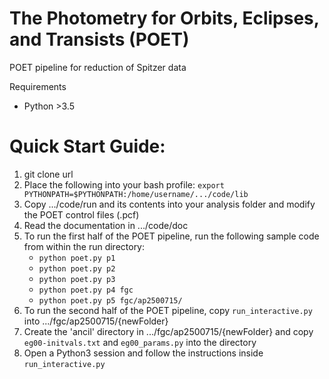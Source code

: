 # The Photometry for Orbits, Eclipses, and Transists (POET)
POET pipeline for reduction of Spitzer data

Requirements

- Python >3.5

# Quick Start Guide:
1. git clone url
2. Place the following into your bash profile: 
    `export PYTHONPATH=$PYTHONPATH:/home/username/.../code/lib`
3. Copy .../code/run and its contents into your analysis folder and modify the POET control files (.pcf)
4. Read the documentation in .../code/doc
5. To run the first half of the POET pipeline, run the following sample code from within the run directory:
    * `python poet.py p1`
    * `python poet.py p2`
    * `python poet.py p3`
    * `python poet.py p4 fgc`
    * `python poet.py p5 fgc/ap2500715/`
6. To run the second half of the POET pipeline, copy `run_interactive.py` into .../fgc/ap2500715/{newFolder}
7. Create the 'ancil' directory in .../fgc/ap2500715/{newFolder} and copy `eg00-initvals.txt` and `eg00_params.py` into the directory
8. Open a Python3 session and follow the instructions inside `run_interactive.py`
